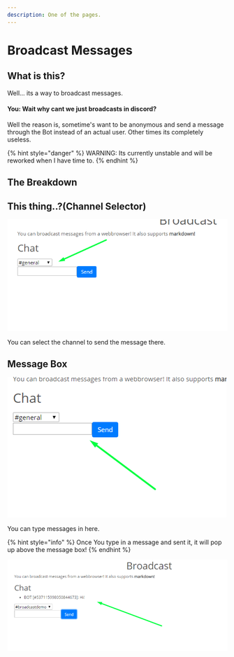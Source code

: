 ```yaml
---
description: One of the pages.
---
```


# Broadcast Messages

## What is this?

Well... its a way to broadcast messages.

#### You: Wait why cant we just broadcasts in discord?

Well the reason is, sometime's want to be anonymous and send a message through the Bot instead of an actual user. Other times its completely useless.

{% hint style="danger" %}
WARNING: Its currently unstable and will be reworked when I have time to. 
{% endhint %}

## The Breakdown

## This thing..?\(Channel Selector\)

![](../.gitbook/assets/image%20%281%29.png)

You can select the channel to send the message there.

## Message Box

![](../.gitbook/assets/image%20%282%29.png)

You can type messages in here.

{% hint style="info" %}
Once You type in a message and sent it, it will pop up above the message box!
{% endhint %}

![](../.gitbook/assets/image%20%283%29.png)

